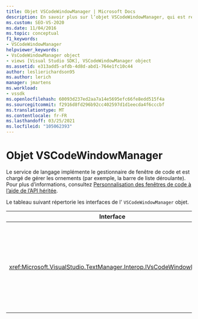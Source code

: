 ```yaml
---
title: Objet VSCodeWindowManager | Microsoft Docs
description: En savoir plus sur l’objet VSCodeWindowManager, qui est responsable de la gestion des ornements, par exemple, la barre déroulante.
ms.custom: SEO-VS-2020
ms.date: 11/04/2016
ms.topic: conceptual
f1_keywords:
- VSCodeWindowManager
helpviewer_keywords:
- VsCodeWindowManager object
- views [Visual Studio SDK], VSCodeWindowManager object
ms.assetid: e313add5-afdb-4d8d-abd1-764e1fc10c44
author: leslierichardson95
ms.author: lerich
manager: jmartens
ms.workload:
- vssdk
ms.openlocfilehash: 60093d237ed2aa7a14e5695efc66fe8edd515f4a
ms.sourcegitcommit: f2916d8fd296b92cc402597d1d1eecda4f6cccbf
ms.translationtype: MT
ms.contentlocale: fr-FR
ms.lasthandoff: 03/25/2021
ms.locfileid: "105062393"
---
```

# <a name="vscodewindowmanager-object"></a>Objet VSCodeWindowManager

Le service de langage implémente le gestionnaire de fenêtre de code et est chargé de gérer les ornements (par exemple, la barre de liste déroulante). Pour plus d’informations, consultez [Personnalisation des fenêtres de code à l’aide de l’API héritée](/previous-versions/visualstudio/visual-studio-2015/extensibility/customizing-code-windows-by-using-the-legacy-api?preserve-view=true&view=vs-2015).

Le tableau suivant répertorie les interfaces de l' `VSCodeWindowManager` objet.

|Interface|Description|
|---------------|-----------------|
|<xref:Microsoft.VisualStudio.TextManager.Interop.IVsCodeWindowManager>|Permet d’ajouter ou de supprimer des ornements (tels que des barres déroulantes) dans une fenêtre de code.|